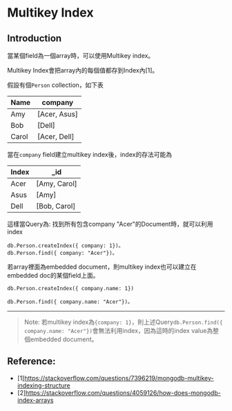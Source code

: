 # Multikey Index
## Introduction
當某個field為一個array時，可以使用Multikey index。

Multikey Index會把array內的每個值都存到Index內[1]。

假設有個`Person` collection，如下表

| Name  | company      |
| ----- | ------------ |
| Amy   | [Acer, Asus] |
| Bob   | [Dell]       |
| Carol | [Acer, Dell] |

當在`company` field建立multikey index後，index的存法可能為

| Index | _id          |
| ----- | ------------ |
| Acer  | [Amy, Carol] |
| Asus  | [Amy]        |
| Dell  | [Bob, Carol] |

這樣當Query為: 找到所有包含company "Acer"的Document時，就可以利用index
```
db.Person.createIndex({ company: 1})。
db.Person.find({ company: "Acer"})。
```
若array裡面為embedded document，則multikey index也可以建立在embedded doc的某個field上面。
```
db.Person.createIndex({ company.name: 1})

db.Person.find({ company.name: "Acer"})。
```
---
> Note: 若multikey index為`{company: 1}`，則上述Query`db.Person.find({ company.name: "Acer"})`會無法利用index，因為這時的index value為整個embedded document。


## Reference:
- [1]https://stackoverflow.com/questions/7396219/mongodb-multikey-indexing-structure
- [2]https://stackoverflow.com/questions/4059126/how-does-mongodb-index-arrays